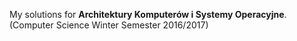 My solutions for  __Architektury Komputerów i Systemy Operacyjne__. (Computer Science Winter Semester 2016/2017)
